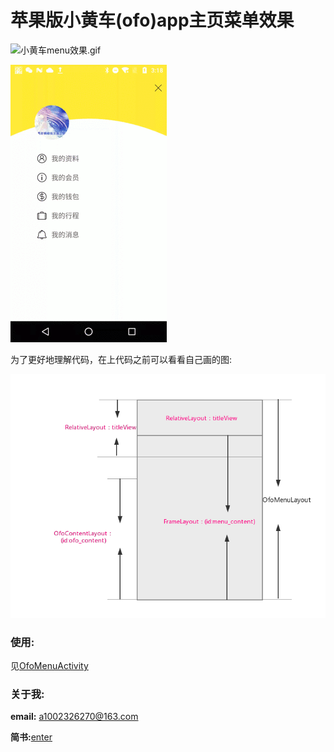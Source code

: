 # 苹果版小黄车(ofo)app主页菜单效果

![小黄车menu效果.gif](https://github.com/1002326270xc/OfoMenuView-master/blob/master/photos/小黄车menu效果.gif)

![仿制小黄车menu效果.gif](https://github.com/1002326270xc/OfoMenuView-master/blob/master/photos/仿制小黄车menu效果.gif)

为了更好地理解代码，在上代码之前可以看看自己画的图:

![草图.png](https://github.com/1002326270xc/OfoMenuView-master/blob/master/photos/草图.png)

### 使用:
见[OfoMenuActivity](https://github.com/1002326270xc/OfoMenuView-master/blob/master/app/src/main/java/com/single/ofomenu/OfoMenuActivity.java)

### 关于我:
**email:** a1002326270@163.com

**简书:**[enter](http://www.jianshu.com/p/b52ab6e322fe)
